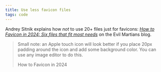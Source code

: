 ```yaml
---
title: Use less favicon files
tags: code
---
```

Andrey Sitnik explains how *not* to use 20+ files just for favicons: [<cite>How to Favicon in 2024: Six files that fit most needs</cite>](https://evilmartians.com/chronicles/how-to-favicon-in-2021-six-files-that-fit-most-needs) on the Evil Martians blog.

> Small note: an Apple touch icon will look better if you place 20px padding around the icon and add some background color. You can use any image editor to do this.
> <footer>How to Favicon in 2024</footer>